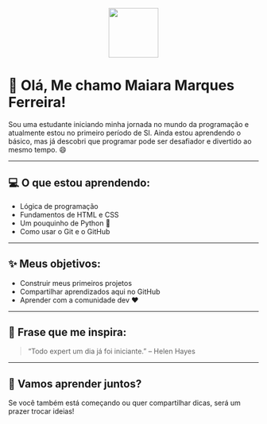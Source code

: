 <p align="center">
  <img src="https://media.giphy.com/media/hvRJCLFzcasrR4ia7z/giphy.gif" width="100"/>
</p>

# 👋 Olá, Me chamo Maiara Marques Ferreira!

Sou uma estudante iniciando minha jornada no mundo da programação e atualmente estou no primeiro período de SI. Ainda estou aprendendo o básico, mas já descobri que programar pode ser desafiador e divertido ao mesmo tempo. 😄

---

## 💻 O que estou aprendendo:

- Lógica de programação
- Fundamentos de HTML e CSS
- Um pouquinho de Python 🐍
- Como usar o Git e o GitHub

---

## ✨ Meus objetivos:

- Construir meus primeiros projetos
- Compartilhar aprendizados aqui no GitHub
- Aprender com a comunidade dev ❤️

---

## 📌 Frase que me inspira:

> “Todo expert um dia já foi iniciante.” – Helen Hayes

---

## 🤝 Vamos aprender juntos?

Se você também está começando ou quer compartilhar dicas, será um prazer trocar ideias!


